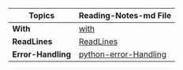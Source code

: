 |Topics |Reading-Notes-md File|
|-------|----------------------|
|**With** | [  with](with.md)|
|**ReadLines** | [  ReadLines](Readl.md)|
|**Error-Handling** | [  python-error-Handling](error-handling.md)|